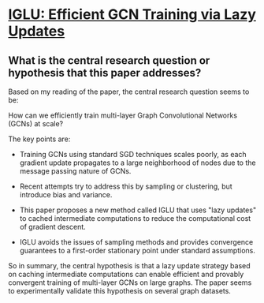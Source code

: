 # [IGLU: Efficient GCN Training via Lazy Updates](https://arxiv.org/abs/2109.13995v2)

## What is the central research question or hypothesis that this paper addresses?

 Based on my reading of the paper, the central research question seems to be:

How can we efficiently train multi-layer Graph Convolutional Networks (GCNs) at scale?

The key points are:

- Training GCNs using standard SGD techniques scales poorly, as each gradient update propagates to a large neighborhood of nodes due to the message passing nature of GCNs.

- Recent attempts try to address this by sampling or clustering, but introduce bias and variance.

- This paper proposes a new method called IGLU that uses "lazy updates" to cached intermediate computations to reduce the computational cost of gradient descent. 

- IGLU avoids the issues of sampling methods and provides convergence guarantees to a first-order stationary point under standard assumptions.

So in summary, the central hypothesis is that a lazy update strategy based on caching intermediate computations can enable efficient and provably convergent training of multi-layer GCNs on large graphs. The paper seems to experimentally validate this hypothesis on several graph datasets.
